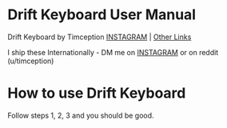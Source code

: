 # Drift Keyboard User Manual
Drift Keyboard by Timception [INSTAGRAM](https://www.instagram.com/majin_keyboards/) | [Other Links](https://solo.to/timception)

I ship these Internationally - DM me on [INSTAGRAM](https://www.instagram.com/majin_keyboards/) or on reddit (u/timception)


How to use Drift Keyboard
=========================================================

Follow steps 1, 2, 3 and you should be good.
